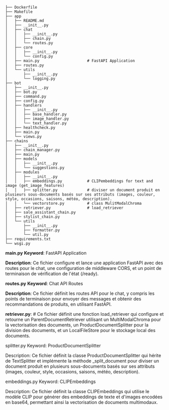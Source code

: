 ```
├── Dockerfile  
├── Makefile  
├── app   
│   ├── README.md  
│   ├── __init__.py  
│   ├── chat  
│   │   ├── __init__.py  
│   │   ├── chain.py  
│   │   └── routes.py  
│   ├── core
│   │   ├── __init__.py
│   │   └── config.py
│   ├── main.py                     # FastAPI Application
│   ├── routes.py
│   └── utils
│       ├── __init__.py
│       └── logging.py
├── bot
│   ├── __init__.py
│   ├── bot.py
│   ├── command.py
│   ├── config.py
│   ├── handlers
│   │   ├── __init__.py
│   │   ├── base_handler.py
│   │   ├── image_handler.py
│   │   └── text_handler.py
│   ├── healthcheck.py
│   ├── main.py
│   └── views.py
├── chains
│   ├── __init__.py
│   ├── chain_manager.py
│   ├── main.py
│   ├── models
│   │   ├── __init__.py
│   │   └── suggestions.py
│   ├── modules
│   │   ├── __init__.py
│   │   ├── embeddings.py           # CLIPembeddings for text and image (get_image_features)
│   │   ├── splitter.py             # diviser un document produit en plusieurs sous-documents basés sur ses attributs (images, couleur, style, occasions, saisons, météo, description).
│   │   └── vectorstore.py          # class MulitModalChroma
│   ├── retriever.py                # load_retriever
│   ├── sale_assistant_chain.py
│   ├── stylist_chain.py
│   └── utils
│       ├── __init__.py
│       ├── formatter.py
│       └── util.py
├── requirements.txt
└── wsgi.py
```

**main.py**
**Keyword**: FastAPI Application

**Description**: Ce fichier configure et lance une application FastAPI avec des routes pour le chat, une configuration de middleware CORS, et un point de terminaison de vérification de l'état (/ready).

**routes.py**
**Keyword**: Chat API Routes

**Description**: Ce fichier définit les routes API pour le chat, y compris les points de terminaison pour envoyer des messages et obtenir des recommandations de produits, en utilisant FastAPI.

**retriever.py**: # Ce fichier définit une fonction load_retriever qui configure et retourne un ParentDocumentRetriever utilisant un MultiModalChroma pour la vectorisation des documents, un ProductDocumentSplitter pour la division des documents, et un LocalFileStore pour le stockage local des documents.

splitter.py
Keyword: ProductDocumentSplitter

Description: Ce fichier définit la classe ProductDocumentSplitter qui hérite de TextSplitter et implémente la méthode _split_document pour diviser un document produit en plusieurs sous-documents basés sur ses attributs (images, couleur, style, occasions, saisons, météo, description).

embeddings.py
Keyword: CLIPEmbeddings

Description: Ce fichier définit la classe CLIPEmbeddings qui utilise le modèle CLIP pour générer des embeddings de texte et d'images encodées en base64, permettant ainsi la vectorisation de documents multimodaux.